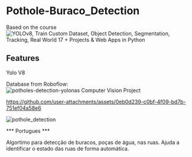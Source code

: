 # Pothole-Buraco_Detection

Based on the course ![YOLOv8, Train Custom Dataset, Object Detection, Segmentation, Tracking, Real World 17 + Projects & Web Apps in Python](https://www.udemy.com/course/yolov8-the-ultimate-course-for-object-detection-tracking/?utm_source=adwords&utm_medium=udemyads&utm_campaign=Webindex_Catchall_la.EN_cc.BR&campaigntype=Search&portfolio=Brazil&language=EN&product=Course&test=&audience=DSA&topic=&priority=&utm_content=deal4584&utm_term=_._ag_119370706961_._ad_488880694993_._kw__._de_c_._dm__._pl__._ti_aud-2268488108799%3Adsa-93451758763_._li_9217442_._pd__._&matchtype=&gad_source=1&gclid=Cj0KCQjwj4K5BhDYARIsAD1Ly2oMA-UaoAY8ug9esKGgGZwou2boJeM_KXLT5ts_NrS2SUtKakDoZLsaApezEALw_wcB&couponCode=LETSLEARNNOW)

## Features

Yolo V8

Database from Roboflow: ![potholes-detection-yolonas Computer Vision Project](https://universe.roboflow.com/moinfaisal/potholes-detection-yolonas)



https://github.com/user-attachments/assets/0eb0d239-c0bf-4f09-bd7b-751ef04a58e6



![pothole_detection](https://github.com/user-attachments/assets/b954d91a-a846-4315-9e16-d2b864fc6330)

*** Portugues ***

Algortimo para detecção de buracos, poças de água, nas ruas. Ajuda a identificar o estado das ruas de forma automática.
